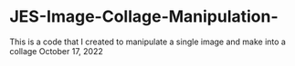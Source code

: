 # JES-Image-Collage-Manipulation-
This is a code that I created to manipulate a single image and make into a collage
October 17, 2022
